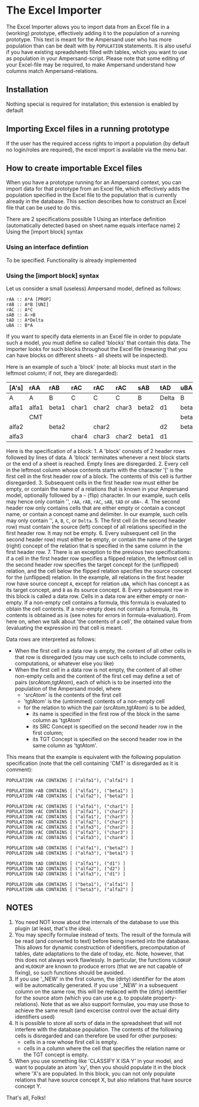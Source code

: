 # The Excel Importer

The Excel Importer allows you to import data from an Excel file in a \(working\) prototype, effectively adding it to the population of a running prototype. This text is meant for the Ampersand user who has more population than can be dealt with by `POPULATION` statements. It is also useful if you have existing spreadsheets filled with tables, which you want to use as population in your Ampersand-script. Please note that some editing of your Excel-file may be required, to make Ampersand understand how columns match Ampersand-relations.

## Installation

Nothing special is required for installation; this extension is enabled by default

## Importing Excel files in a running prototype

If the user has the required access rights to import a population \(by default no login/roles are required\), the excel import is available via the menu bar.

## How to create importable Excel files

When you have a prototype running for an Ampersand context, you can import data for that prototype from an Excel file, which effectively adds the population specified in the Excel file to the population that is currently already in the database. This section describes how to construct an Excel file that can be used to do this.

There are 2 specifications possible 1 Using an interface definition \(automatically detected based on sheet name equals interface name\) 2 Using the \[import block\] syntax

### Using an interface defintion

To be specified. Functionality is already implemented

### Using the \[import block\] syntax

Let us consider a small \(useless\) Ampersand model, defined as follows:

```text
rAA :: A*A [PROP]
rAB :: A*B [UNI]
rAC :: A*C
sAB :: A->B
tAD :: A*Delta
uBA :: B*A
```

If you want to specify data elements in an Excel file in order to populate such a model, you must define so called 'blocks' that contain this data. The importer looks for such blocks throughout the Excel file \(meaning that you can have blocks on different sheets - all sheets will be inspected\).

Here is an example of such a 'block' \(note: all blocks must start in the leftmost column; if not, they are disregarded\):

| \[A's\] | rAA | rAB | rAC | rAC | rAC | sAB | tAD | uBA~ |
| :--- | :--- | :--- | :--- | :--- | :--- | :--- | :--- | :--- |
| A | A | B | C | C | C | B | Delta | B |
| alfa1 | alfa1 | beta1 | char1 | char2 | char3 | beta2 | d1 | beta1 |
|  | CMT |  |  |  |  |  |  | beta2 |
| alfa2 |  | beta2 |  | char2 |  |  | d2 | beta3 |
| alfa3 |  |  | char4 | char3 | char2 | beta1 | d1 |  |

Here is the specification of a block: 1. A 'block' consists of 2 header rows followed by lines of data. A 'block' terminates whenever a next block starts or the end of a sheet is reached. Empty lines are disregarded. 2. Every cell in the leftmost column whose contents starts with the character '\[' is the first cell in the first header row of a block. The contents of this cell is further disregarded. 3. Subsequent cells in the first header row must either be empty, or contain the name of a relations that is known in your Ampersand model, optionally followed by a `~` \(flip\) character. In our example, such cells may hence only contain '', `rAA`, `rAB`, `rAC`, `sAB`, `tAD` or `uBA~`. 4. The second header row only contains cells that are either empty or contain a concept name, or contain a concept name and delimiter. In our example, such cells may only contain '', `A`, `B`, `C`, or `Delta`. 5. The first cell \(in the second header row\) must contain the source \(left\) concept of all relations specified in the first header row. It may not be empty. 6. Every subsequent cell \(in the second header row\) must either be empty, or contain the name of the target \(right\) concept of the relation that is specified in the same column in the first header row. 7. There is an exception to the previous two specifications: if a cell in the first header row specifies a flipped relation, the leftmost cell in the second header row specifies the target concept for the \(unflipped\) relation, and the cell below the flipped relation specifies the source concept for the \(unflipped\) relation. In the example, all relations in the first header row have source concept `A`, except for relation `uBA`, which has concept `A` as its target concept, and `B` as its source concept. 8. Every subsequent row in this block is called a data row. Cells in a data row are either empty or non-empty. If a non-empty cell contains a formula, this formula is evaluated to obtain the cell contents. If a non-empty does not contain a formula, its contents is obtained as is \(see notes for errors in formula-evaluation\). From here on, when we talk about 'the contents of a cell', the obtained value from \(evaluating the expression in\) that cell is meant.

Data rows are interpreted as follows:

* When the first cell in a data row is empty, the content of all other cells in that row is disregarded \(you may use such cells to include comments, computations, or whatever else you like\)
* When the first cell in a data row is not empty, the content of all other non-empty cells and the content of the first cell may define a set of pairs \(srcAtom,tgtAtom\), each of which is to be inserted into the population of the Ampersand model, where
  * 'srcAtom' is the contents of the first cell
  * 'tgtAtom' is the \(untrimmed\) contents of a non-empty cell
  * for the relation to which the pair \(srcAtom,tgtAtom\) is to be added,
    * its name is specified in the first row of the block in the same column as 'tgtAtom'
    * its SRC Concept is specified on the second header row in the first column;
    * its TGT Concept is specified on the second header row in the same column as 'tgtAtom'.

This means that the example is equivalent with the following population specification \(note that the cell containing 'CMT' is disregarded as it is comment\):

```text
POPULATION rAA CONTAINS [ ("alfa1"), ("alfa1") ] 

POPULATION rAB CONTAINS [ ("alfa1"), ("beta1") ] 
POPULATION rAB CONTAINS [ ("alfa2"), ("beta2") ] 

POPULATION rAC CONTAINS [ ("alfa1"), ("char1") ] 
POPULATION rAC CONTAINS [ ("alfa1"), ("char2") ] 
POPULATION rAC CONTAINS [ ("alfa1"), ("char3") ] 
POPULATION rAC CONTAINS [ ("alfa2"), ("char2") ] 
POPULATION rAC CONTAINS [ ("alfa3"), ("char2") ] 
POPULATION rAC CONTAINS [ ("alfa3"), ("char3") ] 
POPULATION rAC CONTAINS [ ("alfa3"), ("char4") ] 

POPULATION sAB CONTAINS [ ("alfa1"), ("beta2") ] 
POPULATION sAB CONTAINS [ ("alfa3"), ("beta1") ] 

POPULATION tAD CONTAINS [ ("alfa1"), ("d1") ] 
POPULATION tAD CONTAINS [ ("alfa2"), ("d2") ] 
POPULATION tAD CONTAINS [ ("alfa3"), ("d1") ] 

POPULATION uBA CONTAINS [ ("beta1"), ("alfa1") ] 
POPULATION uBA CONTAINS [ ("beta3"), ("alfa2") ] 
```

## NOTES

1. You need NOT know about the internals of the database to use this plugin \(at least, that's the idea\).
2. You may specify formulae instead of texts. The result of the formula will be read \(and converted to text\) before being inserted into the database. This allows for dynamic construction of identifiers, precomputation of tables, date adaptations to the date of today, etc. Note, however, that this does not always work flawlessly. In particular, the functions `VLOOKUP` and `HLOOKUP` are known to produce errors \(that we are not capable of fixing\), so such functions should be avoided.
3. If you use '\_NEW' in the first column, the \(dirty\) identifier for the atom will be automatically generated. If you use '\_NEW' in a subsequent column on the same row, this will be replaced with the \(dirty\) identifier for the source atom \(which you can use e.g. to populate property-relations\). Note that as we also support formulae, you may use those to achieve the same result \(and excercise control over the actual dirty identifiers used\)
4. It is possible to store all sorts of data in the spreadsheet that will not interfere with the database population. The contents of the following cells is disregarded and can therefore be used for other purposes:
   * cells in a row whose first cell is empty.
   * cells in a column where the cell that specifies the relation name or the TGT concept is empty.
5. When you use something like 'CLASSIFY X ISA Y' in your model, and want to populate an atom 'xy', then you should populate it in the block where 'X's are populated. In this block, you can not only populate relations that have source concept X, but also relations that have source concept Y.

That's all, Folks!

